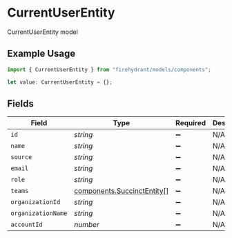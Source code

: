 # CurrentUserEntity

CurrentUserEntity model

## Example Usage

```typescript
import { CurrentUserEntity } from "firehydrant/models/components";

let value: CurrentUserEntity = {};
```

## Fields

| Field                                                                    | Type                                                                     | Required                                                                 | Description                                                              |
| ------------------------------------------------------------------------ | ------------------------------------------------------------------------ | ------------------------------------------------------------------------ | ------------------------------------------------------------------------ |
| `id`                                                                     | *string*                                                                 | :heavy_minus_sign:                                                       | N/A                                                                      |
| `name`                                                                   | *string*                                                                 | :heavy_minus_sign:                                                       | N/A                                                                      |
| `source`                                                                 | *string*                                                                 | :heavy_minus_sign:                                                       | N/A                                                                      |
| `email`                                                                  | *string*                                                                 | :heavy_minus_sign:                                                       | N/A                                                                      |
| `role`                                                                   | *string*                                                                 | :heavy_minus_sign:                                                       | N/A                                                                      |
| `teams`                                                                  | [components.SuccinctEntity](../../models/components/succinctentity.md)[] | :heavy_minus_sign:                                                       | N/A                                                                      |
| `organizationId`                                                         | *string*                                                                 | :heavy_minus_sign:                                                       | N/A                                                                      |
| `organizationName`                                                       | *string*                                                                 | :heavy_minus_sign:                                                       | N/A                                                                      |
| `accountId`                                                              | *number*                                                                 | :heavy_minus_sign:                                                       | N/A                                                                      |